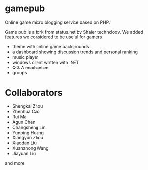 gamepub
=======

Online game micro blogging service based on PHP.

Game pub is a fork from status.net by Shaier technology.
We added features we considered to be useful for gamers
- theme with online game backgrounds
- a dashboard showing discussion trends and personal ranking
- music player
- windows client written with .NET
- Q & A mechanism
- groups


Collaborators
========

- Shengkai Zhou
- Zhenhua Cao
- Rui Ma
- Agun Chen
- Changsheng Lin
- Yunping Huang
- Xiangyun Zhou
- Xiaodan Liu
- Xuanzhong Wang
- Jiayuan Liu

and more
